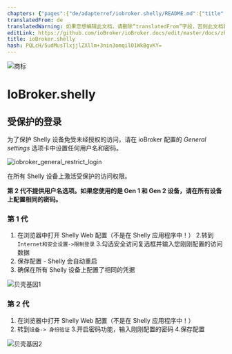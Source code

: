 ```yaml
---
chapters: {"pages":{"de/adapterref/iobroker.shelly/README.md":{"title":{"de":"ioBroker.shelly"},"content":"de/adapterref/iobroker.shelly/README.md"},"de/adapterref/iobroker.shelly/protocol-coap.md":{"title":{"de":"ioBroker.shelly"},"content":"de/adapterref/iobroker.shelly/protocol-coap.md"},"de/adapterref/iobroker.shelly/protocol-mqtt.md":{"title":{"de":"ioBroker.shelly"},"content":"de/adapterref/iobroker.shelly/protocol-mqtt.md"},"de/adapterref/iobroker.shelly/restricted-login.md":{"title":{"de":"ioBroker.shelly"},"content":"de/adapterref/iobroker.shelly/restricted-login.md"},"de/adapterref/iobroker.shelly/state-changes.md":{"title":{"de":"ioBroker.shelly"},"content":"de/adapterref/iobroker.shelly/state-changes.md"}}}
translatedFrom: de
translatedWarning: 如果您想编辑此文档，请删除“translatedFrom”字段，否则此文档将再次自动翻译
editLink: https://github.com/ioBroker/ioBroker.docs/edit/master/docs/zh-cn/adapterref/iobroker.shelly/restricted-login.md
title: ioBroker.shelly
hash: PQLcH/5udMusTlxjjlZXllm+3nin3omqilO1WkBgvKY=
---
```

![商标](../../../de/adapterref/iobroker.shelly/../../admin/shelly.png)

# IoBroker.shelly
## 受保护的登录
为了保护 Shelly 设备免受未经授权的访问，请在 ioBroker 配置的 *General settings* 选项卡中设置任何用户名和密码。

![iobroker_general_restrict_login](../../../de/adapterref/iobroker.shelly/./img/iobroker_general_restrict_login.png)

在所有 Shelly 设备上激活受保护的访问权限。

**第 2 代不提供用户名选项。如果您使用的是 Gen 1 和 Gen 2 设备，请在所有设备上配置相同的密码。**

### 第 1 代
1. 在浏览器中打开 Shelly Web 配置（不是在 Shelly 应用程序中！）
2.转到```Internet和安全设置->限制登录```
3.勾选安全访问复选框并输入您刚刚配置的访问数据
4. 保存配置 - Shelly 会自动重启
5. 确保在所有 Shelly 设备上配置了相同的凭据

![贝壳基因1](../../../de/adapterref/iobroker.shelly/../shelly_restrict_login-gen1.png)

### 第 2 代
1. 在浏览器中打开 Shelly Web 配置（不是在 Shelly 应用程序中！）
2. 转到```设备-> 身份验证```
3.开启密码功能，输入刚刚配置的密码
4.保存配置

![贝壳基因2](../../../de/adapterref/iobroker.shelly/../shelly_restrict_login-gen2.png)